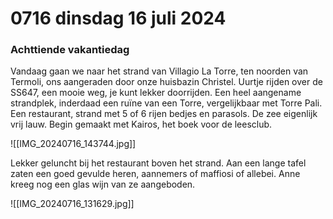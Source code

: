 # 0716 dinsdag 16 juli 2024
### Achttiende vakantiedag
Vandaag gaan we naar het strand van Villagio La Torre, ten noorden van Termoli, ons aangeraden door onze huisbazin Christel. Uurtje rijden over de SS647, een mooie weg, je kunt lekker doorrijden. Een heel aangename strandplek, inderdaad een ruïne van een Torre, vergelijkbaar met Torre Pali. Een restaurant, strand met 5 of 6 rijen bedjes en parasols. De zee eigenlijk vrij lauw. Begin gemaakt met Kairos, het boek voor de leesclub. 

![[IMG_20240716_143744.jpg]]

Lekker geluncht bij het restaurant boven het strand. Aan een lange tafel zaten een goed gevulde heren, aannemers of maffiosi of allebei. Anne kreeg nog een glas wijn van ze aangeboden.


![[IMG_20240716_131629.jpg]]
